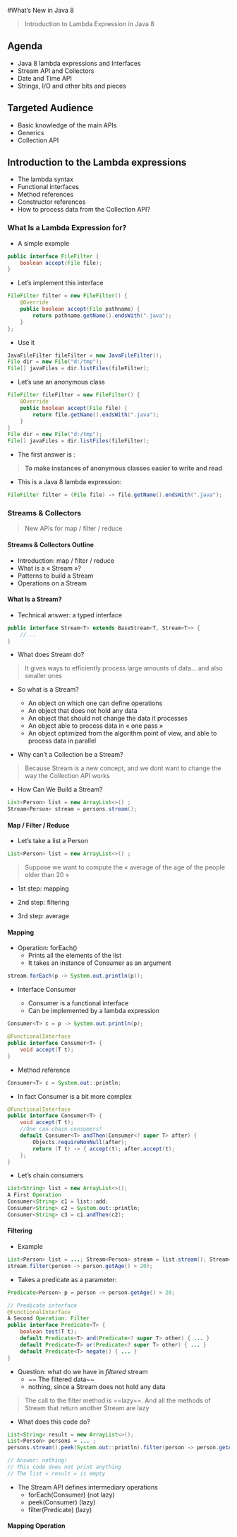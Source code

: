 #What’s New in Java 8
> Introduction to Lambda Expression in Java 8

## Agenda
* Java 8 lambda expressions and Interfaces
* Stream API and Collectors
* Date and Time API
* Strings, I/O and other bits and pieces

## Targeted Audience
* Basic knowledge of the main APIs
* Generics
* Collection API

## Introduction to the **Lambda expressions**
* The lambda syntax
* Functional interfaces
* Method references
* Constructor references
* How to process data from the Collection API?

### What Is a Lambda Expression for?
* A simple example
```java
public interface FileFilter {
    boolean accept(File file);
}
```

* Let’s implement this interface
```java
FileFilter filter = new FileFilter() {
    @Override
    public boolean accept(File pathname) {
        return pathname.getName().endsWith(".java");
    }
};
```

* Use it
```java
JavaFileFilter fileFilter = new JavaFileFilter(); 
File dir = new File("d:/tmp");
File[] javaFiles = dir.listFiles(fileFilter);
```

* Let’s use an anonymous class
```java
FileFilter fileFilter = new FileFilter() {
    @Override
    public boolean accept(File file) {
        return file.getName().endsWith(".java");
    }
}
File dir = new File("d:/tmp");
File[] javaFiles = dir.listFiles(fileFilter);
```

* The first answer is :
> **To make instances of anonymous classes easier to write and read**

* This is a Java 8 lambda expression:
```java
FileFilter filter = (File file) ‐> file.getName().endsWith(".java");
```

### Streams & Collectors
> New APIs for map / filter / reduce

#### Streams & Collectors Outline
* Introduction: map / filter / reduce
* What is a « Stream »?
* Patterns to build a Stream
* Operations on a Stream

#### What Is a Stream?
* Technical answer: a typed interface
```java
public interface Stream<T> extends BaseStream<T, Stream<T>> {
    //...
}
```

* What does Stream do?
> It gives ways to efficiently process large amounts of data... and also smaller ones

<!--
What does efficiently mean?
- Two things:
- In parallel, to leverage the computing power of multicore CPUs
- Pipelined, to avoid unnecessary intermediary computations
-->

* So what is a Stream?
  * An object on which one can define operations
  * An object that does not hold any data
  * An object that should not change the data it processes
  * An object able to process data in « one pass »
  * An object optimized from the algorithm point of view, and able to process data in parallel

* Why can’t a Collection be a Stream?
> Because Stream is a new concept, and we dont want to change the way the Collection API works


* How Can We Build a Stream?
```java
List<Person> list = new ArrayList<>() ;
Stream<Person> stream = persons.stream();
```

#### Map / Filter / Reduce
* Let’s take a list a Person
```java
List<Person> list = new ArrayList<>() ;
```
> Suppose we want to compute the « average of the age of the people older than 20 »

* 1st step: mapping
<!--
- The mapping step takes a List<Person> and returns a List<Integer>
- The size of both lists is the same
-->

* 2nd step: filtering
<!--
- The filtering step takes a List<Integer> and returns a List<Integer> - But there some elements have been filtered out in the process
-->

* 3rd step: average
<!--
- This is the reduction step, equivalent to the SQL aggregation
-->

#### Mapping
* Operation: forEach()
  * Prints all the elements of the list
  * It takes an instance of Consumer as an argument
```java
stream.forEach(p ‐> System.out.println(p));
```
* Interface Consumer<T>
  * Consumer<T> is a functional interface
  * Can be implemented by a lambda expression
```java
Consumer<T> c = p ‐> System.out.println(p);
```
```java
@FunctionalInterface
public interface Consumer<T> { 
    void accept(T t);
}
```
* Method reference
```java
Consumer<T> c = System.out::println;
```

* In fact Consumer<T> is a bit more complex
```java
@FunctionalInterface
public interface Consumer<T> {
    void accept(T t);
    //One can chain consumers!
    default Consumer<T> andThen(Consumer<? super T> after) {            
        Objects.requireNonNull(after);
        return (T t) ‐> { accept(t); after.accept(t); 
    };
}
```
* Let’s chain consumers
```java
List<String> list = new ArrayList<>();
A First Operation
Consumer<String> c1 = list::add; 
Consumer<String> c2 = System.out::println;
Consumer<String> c3 = c1.andThen(c2);
```

#### Filtering
* Example
```java
List<Person> list = ...; Stream<Person> stream = list.stream(); Stream<Person> filtered =
stream.filter(person ‐> person.getAge() > 20);
```
* Takes a predicate as a parameter:
```java
Predicate<Person> p = person ‐> person.getAge() > 20;

// Predicate interface
@FunctionalInterface
A Second Operation: Filter
public interface Predicate<T> { 
    boolean test(T t);
    default Predicate<T> and(Predicate<? super T> other) { ... }
    default Predicate<T> or(Predicate<? super T> other) { ... }
    default Predicate<T> negate() { ... }
}
```

<!-- a stream does not hold any data -->
* Question: what do we have in *filtered* stream
  * ~~ The filtered data~~
  * nothing, since a Stream does not hold any data
> The call to the filter method is ==lazy==. And all the methods of Stream that return another Stream are lazy
<!--Another way of saying it:
an operation on a Stream that returns a Stream is called an intermediary operation-->

* What does this code do?
```java
List<String> result = new ArrayList<>();
List<Person> persons = ... ;
persons.stream().peek(System.out::println).filter(person ‐> person.getAge() > 20).peek(result::add);

// Answer: nothing!
// This code does not print anything 
// The list « result » is empty
```

* The Stream API defines intermediary operations
  * forEach(Consumer) (not lazy)
  * peek(Consumer) (lazy)
  * filter(Predicate) (lazy)

#### Mapping Operation











